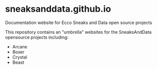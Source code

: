 # sneaksanddata.github.io
Documentation website for Ecco Sneaks and Data open source projects

This repository contains an "umbrella" websites for the SneaksAndData opensource projects including:
- Arcane
- Boxer
- Crystal
- Beast
